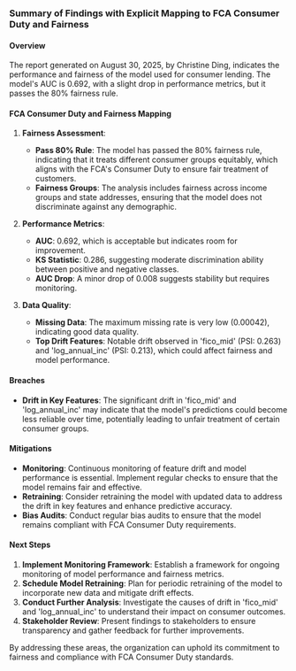 ### Summary of Findings with Explicit Mapping to FCA Consumer Duty and Fairness

#### Overview
The report generated on August 30, 2025, by Christine Ding, indicates the performance and fairness of the model used for consumer lending. The model's AUC is 0.692, with a slight drop in performance metrics, but it passes the 80% fairness rule.

#### FCA Consumer Duty and Fairness Mapping
1. **Fairness Assessment**:
   - **Pass 80% Rule**: The model has passed the 80% fairness rule, indicating that it treats different consumer groups equitably, which aligns with the FCA's Consumer Duty to ensure fair treatment of customers.
   - **Fairness Groups**: The analysis includes fairness across income groups and state addresses, ensuring that the model does not discriminate against any demographic.

2. **Performance Metrics**:
   - **AUC**: 0.692, which is acceptable but indicates room for improvement.
   - **KS Statistic**: 0.286, suggesting moderate discrimination ability between positive and negative classes.
   - **AUC Drop**: A minor drop of 0.008 suggests stability but requires monitoring.

3. **Data Quality**:
   - **Missing Data**: The maximum missing rate is very low (0.00042), indicating good data quality.
   - **Top Drift Features**: Notable drift observed in 'fico_mid' (PSI: 0.263) and 'log_annual_inc' (PSI: 0.213), which could affect fairness and model performance.

#### Breaches
- **Drift in Key Features**: The significant drift in 'fico_mid' and 'log_annual_inc' may indicate that the model's predictions could become less reliable over time, potentially leading to unfair treatment of certain consumer groups.

#### Mitigations
- **Monitoring**: Continuous monitoring of feature drift and model performance is essential. Implement regular checks to ensure that the model remains fair and effective.
- **Retraining**: Consider retraining the model with updated data to address the drift in key features and enhance predictive accuracy.
- **Bias Audits**: Conduct regular bias audits to ensure that the model remains compliant with FCA Consumer Duty requirements.

#### Next Steps
1. **Implement Monitoring Framework**: Establish a framework for ongoing monitoring of model performance and fairness metrics.
2. **Schedule Model Retraining**: Plan for periodic retraining of the model to incorporate new data and mitigate drift effects.
3. **Conduct Further Analysis**: Investigate the causes of drift in 'fico_mid' and 'log_annual_inc' to understand their impact on consumer outcomes.
4. **Stakeholder Review**: Present findings to stakeholders to ensure transparency and gather feedback for further improvements.

By addressing these areas, the organization can uphold its commitment to fairness and compliance with FCA Consumer Duty standards.
